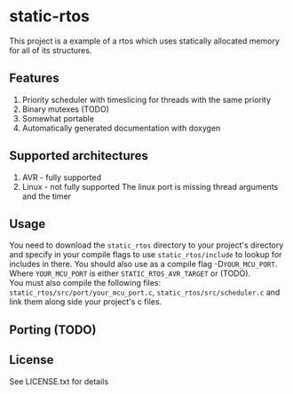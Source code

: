 # static-rtos

This project is a example of a rtos which uses statically allocated memory for
all of its structures.

## Features

1. Priority scheduler with timeslicing for threads with the same priority
2. Binary mutexes (TODO)
3. Somewhat portable
4. Automatically generated documentation with doxygen

## Supported architectures

1. AVR - fully supported
2. Linux - not fully supported
	The linux port is missing thread arguments and the timer

## Usage

You need to download the `static_rtos` directory to your project's directory and
specify in your compile flags to use `static_rtos/include` to lookup for
includes in there. You should also use as a compile flag -D`YOUR_MCU_PORT`.
Where `YOUR_MCU_PORT` is either `STATIC_RTOS_AVR_TARGET` or (TODO).\
You must also compile the following files:
`static_rtos/src/port/your_mcu_port.c`, `static_rtos/src/scheduler.c`
and link them along side your project's c files.

## Porting (TODO)

## License

See LICENSE.txt for details

